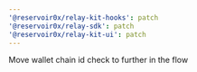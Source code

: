 ```yaml
---
'@reservoir0x/relay-kit-hooks': patch
'@reservoir0x/relay-sdk': patch
'@reservoir0x/relay-kit-ui': patch
---
```


Move wallet chain id check to further in the flow
